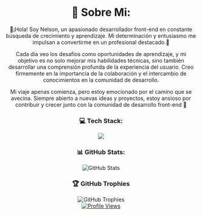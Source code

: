<div align="center">

  <h1>👋 Sobre Mi:</h1>
  <p>
    👾¡Hola! Soy Nelson, un apasionado desarrollador front-end en constante búsqueda de crecimiento y aprendizaje. Mi determinación y entusiasmo me impulsan a convertirme en un profesional destacado.👾
  </p>
  <p>
    Cada día veo los desafíos como oportunidades de aprendizaje, y mi objetivo es no solo mejorar mis habilidades técnicas, sino también desarrollar una comprensión profunda de la experiencia del usuario. Creo firmemente en la importancia de la colaboración y el intercambio de conocimientos en la comunidad de desarrollo.
  </p>
  <p>
    Mi viaje apenas comienza, pero estoy emocionado por el camino que se avecina. Siempre abierto a nuevas ideas y proyectos, estoy ansioso por contribuir y crecer junto con la comunidad de desarrollo front-end 🚀
  </p>

  <h3>💻 Tech Stack:</h3>
  <a href="https://skillicons.dev">
    <img src="https://skillicons.dev/icons?i=js,nodejs,npm,react,vite,express,sqlite,html,css,git,bash,linux,debian,vscode,.,.,.,.,.,.,astro,ts,yarn,tailwindcss,rust" />
  </a>

  <h3>📊 GitHub Stats:</h3>
  <img src="https://github-readme-stats.vercel.app/api?username=NelsonGC7&theme=neon&show_icons=true" alt="GitHub Stats"/>

  <h3>🏆 GitHub Trophies</h3>
  <img src="https://github-profile-trophy.vercel.app/?username=NelsonGC7&theme=radical&no-frame=false&no-bg=true&margin-w=4" alt="GitHub Trophies"/>

  <br>
  <a href="https://visitcount.itsvg.in">
    <img src="https://visitcount.itsvg.in/api?id=NelsonGC7&icon=4&color=0" alt="Profile Views"/>
  </a>

</div>

